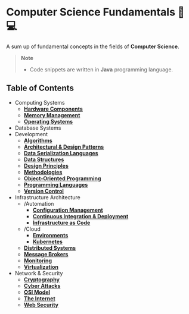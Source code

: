 # Computer Science Fundamentals 📖💻
A sum up of fundamental concepts in the fields of **Computer Science**.

> **Note**  
> - Code snippets are written in **Java** programming language.

## Table of Contents
- Computing Systems
	- [**Hardware Components**](/Computing%20Systems/Hardware%20Components.md)
	- [**Memory Management**](/Computing%20Systems/Memory%20Management.md)
	- [**Operating Systems**](/Computing%20Systems/Operating%20Systems.md)
- Database Systems
- Development
	- [**Algorithms**](/Development/Algorithms.md)
	- [**Architectural & Design Patterns**](/Development/Architectural%20&%20Design%20Patterns.md)
	- [**Data Serialization Languages**](/Development/Data%20Serialization%20Languages.md)
	- [**Data Structures**](/Development/Data%20Structures.md)
	- [**Design Principles**](/Development/Design%20Principles.md)
	- [**Methodologies**](/Development/Methodologies.md)
	- [**Object-Oriented Programming**](/Development/Object-Oriented%20Programming.md)
	- [**Programming Languages**](/Development/Programming%20Languages.md)
	- [**Version Control**](/Development/Version%20Control.md)
- Infrastructure Architecture
	- /Automation
		- [**Configuration Management**](/Infrastructure%20Architecture/Automation/Configuration%20Management.md)
		- [**Continuous Integration & Deployment**](/Infrastructure%20Architecture/Automation/Continuous%20Integration%20&%20Deployment.md)
		- [**Infrastructure as Code**](/Infrastructure%20Architecture/Automation/Infrastructure%20as%20Code.md)
	- /Cloud
		- [**Environments**](/Infrastructure%20Architecture/Cloud/Environments.md)
		- [**Kubernetes**](/Infrastructure%20Architecture/Cloud/Kubernetes.md)
	- [**Distributed Systems**](/Infrastructure%20Architecture/Distributed%20Systems.md)
	- [**Message Brokers**](/Infrastructure%20Architecture/Message%20Brokers.md)
	- [**Monitoring**](/Infrastructure%20Architecture/Monitoring.md)
	- [**Virtualization**](/Infrastructure%20Architecture/Virtualization.md)
- Network & Security
	- [**Cryptography**](/Network%20&%20Security/Cryptography.md)
	- [**Cyber Attacks**](/Network%20&%20Security/Cyber%20Attacks.md)
	- [**OSI Model**](/Network%20&%20Security/OSI%20Model.md)
	- [**The Internet**](/Network%20&%20Security/The%20Internet.md)
	- [**Web Security**](/Network%20&%20Security/Web%20Security.md)

